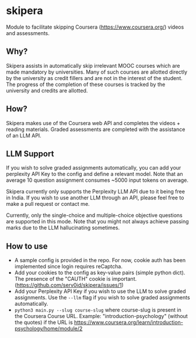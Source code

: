 # skipera
Module to facilitate skipping Coursera (https://www.coursera.org/) videos and assessments.

## Why?
Skipera assists in automatically skip irrelevant MOOC courses which are made mandatory by universities. 
Many of such courses are allotted directly by the university as credit fillers and are not in the interest of the student. The progress of the completion of these courses is tracked by the university and credits are allotted.

## How?
Skipera makes use of the Coursera web API and completes the videos + reading materials.
Graded assessments are completed with the assistance of an LLM API.

## LLM Support
If you wish to solve graded assignments automatically, you can add your perplexity API Key to the config and define a 
relevant model. Note that an average 10 question assignment consumes ~5000 input tokens on average.

Skipera currently only supports the Perplexity LLM API due to it being free in India. If you wish to use another LLM
through an API, please feel free to make a pull request or contact me.

Currently, only the single-choice and multiple-choice objective questions are supported in this mode. Note that you might
not always achieve passing marks due to the LLM hallucinating sometimes.

## How to use
* A sample config is provided in the repo. For now, cookie auth has been implemented since login requires reCaptcha.
* Add your cookies to the config as key-value pairs (simple python dict). The presence of the "CAUTH" cookie is important. (https://github.com/serv0id/skipera/issues/1)
* Add your Perplexity API Key if you wish to use the LLM to solve graded assignments. Use the `--llm` flag if you wish to solve graded assignments automatically.
* `python3 main.py --slug course-slug` where course-slug is present in the Coursera Course URL. Example: "introduction-psychology" (without the quotes) if the URL is https://www.coursera.org/learn/introduction-psychology/home/module/2
